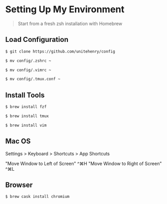 # Setting Up My Environment

> Start from a fresh zsh installation with Homebrew

## Load Configuration

```sh
$ git clone https://github.com/unitehenry/config

$ mv config/.zshrc ~

$ mv config/.vimrc ~

$ mv config/.tmux.conf ~
```

## Install Tools

```sh
$ brew install fzf

$ brew install tmux

$ brew install vim
```

## Mac OS

Settings > Keyboard > Shortcuts > App Shortcuts

"Move Window to Left of Screen" ^⌘H
"Move Window to Right of Screen" ^⌘L

## Browser

```sh
$ brew cask install chromium
```
